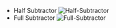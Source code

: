- Half Subtractor
    ![Half-Subtractor](https://user-images.githubusercontent.com/110713458/235459620-fcf5c400-c9ec-406c-b81a-7cff3eba12ec.jpg)
- Full Subtractor
    ![Full-Subtractor](https://user-images.githubusercontent.com/110713458/235459853-879c1a83-3c17-4022-9d6a-ac40b02c4cc1.jpg)
